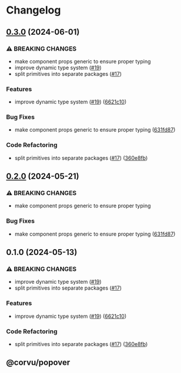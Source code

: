 # Changelog

## [0.3.0](https://github.com/hngngn/corvu/compare/@corvu/popover-v0.2.0...@corvu/popover@0.3.0) (2024-06-01)


### ⚠ BREAKING CHANGES

* make component props generic to ensure proper typing
* improve dynamic type system ([#19](https://github.com/hngngn/corvu/issues/19))
* split primitives into separate packages ([#17](https://github.com/hngngn/corvu/issues/17))

### Features

* improve dynamic type system ([#19](https://github.com/hngngn/corvu/issues/19)) ([6621c10](https://github.com/hngngn/corvu/commit/6621c10abb4d6c740c6f489502bd9a6e4d4a2fa2))


### Bug Fixes

* make component props generic to ensure proper typing ([631fd87](https://github.com/hngngn/corvu/commit/631fd87b7175663404a569b793bc9a474eb6a2f0))


### Code Refactoring

* split primitives into separate packages ([#17](https://github.com/hngngn/corvu/issues/17)) ([360e8fb](https://github.com/hngngn/corvu/commit/360e8fb040c54ebd542dc244a5e10a7784e4388b))

## [0.2.0](https://github.com/corvudev/corvu/compare/@corvu/popover@0.1.0...@corvu/popover@0.2.0) (2024-05-21)


### ⚠ BREAKING CHANGES

* make component props generic to ensure proper typing

### Bug Fixes

* make component props generic to ensure proper typing ([631fd87](https://github.com/corvudev/corvu/commit/631fd87b7175663404a569b793bc9a474eb6a2f0))

## 0.1.0 (2024-05-13)


### ⚠ BREAKING CHANGES

* improve dynamic type system ([#19](https://github.com/corvudev/corvu/issues/19))
* split primitives into separate packages ([#17](https://github.com/corvudev/corvu/issues/17))

### Features

* improve dynamic type system ([#19](https://github.com/corvudev/corvu/issues/19)) ([6621c10](https://github.com/corvudev/corvu/commit/6621c10abb4d6c740c6f489502bd9a6e4d4a2fa2))


### Code Refactoring

* split primitives into separate packages ([#17](https://github.com/corvudev/corvu/issues/17)) ([360e8fb](https://github.com/corvudev/corvu/commit/360e8fb040c54ebd542dc244a5e10a7784e4388b))

## @corvu/popover
